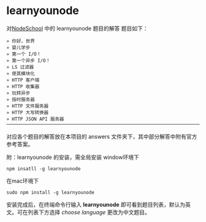 # learnyounode
对[NodeSchool](https://nodeschool.io/zh-cn/#workshoppers) 中的 learnyounode 题目的解答
题目如下：
```
» 你好，世界                                                       
» 婴儿学步                                                         
» 第一个 I/O！                                                     
» 第一个异步 I/O！                                                 
» LS 过滤器                                                       
» 使其模块化                                                       
» HTTP 客户端                                                      
» HTTP 收集器                                                      
» 玩转异步                                                         
» 授时服务器                                                       
» HTTP 文件服务器                                                  
» HTTP 大写转换器                                                  
» HTTP JSON API 服务器                                            
─────────────────────────────────────────────────────────────────────────
```
对应各个题目的解答放在本项目的 answers 文件夹下，其中部分解答中附有官方参考答案。

附：learnyounode 的安装，需全局安装
window环境下
```
npm insatll -g learnyounode
```
在mac环境下
```
sudo npm install -g learnyounode
```
安装完成后，在终端命令行输入 **learnyounode** 即可看到题目列表，默认为英文。可在列表下方选择 *choose language* 更改为中文题目。

